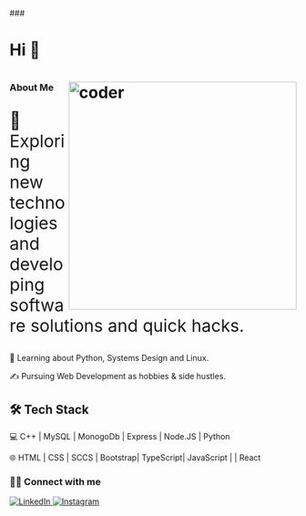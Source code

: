 ###<h1> Hi  👋<h1/>  <img src="https://media1.tenor.com/images/505ddb5e0b0e8c3e96b66e1469ef47c1/tenor.gif?itemid=4903969" align="right" width="400px" height="auto" alt="coder"/>

<h3> About Me </h3>

<p style="font-size:30px;">🤔   Exploring new technologies and developing software solutions and quick hacks.<p/>

<p>🌱   Learning about Python, Systems Design and Linux.<p/>

<p>✍️   Pursuing Web Development as hobbies & side hustles.<p/>

<h2>🛠 Tech Stack </h3>
💻      C++ |  MySQL | MonogoDb | Express | Node.JS | Python 

🌐   HTML | CSS | SCCS | Bootstrap| TypeScript| JavaScript |  | React


<h3> 🤝🏻 Connect with me </h3>

<p align="left">
  <a href="https://www.linkedin.com/in/ankush-kumar-0m/"><img alt="LinkedIn" src="https://img.shields.io/badge/LinkedIn-Ankush%20Kumar-blue?style=flat-square&logo=linkedin">
    <a href="https://www.instagram.com/ankush_ydv/"><img alt="Instagram" src="https://img.shields.io/badge/Instagram-ankushydv-blue?style=flat-square&logo=instagram"></a>
  </p>
